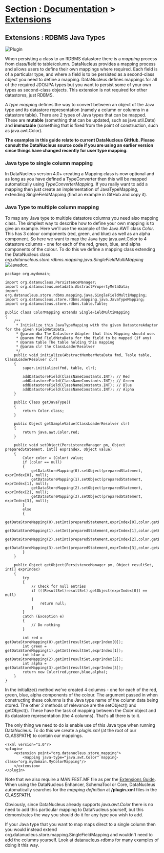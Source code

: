 <head><title>Extensions : User-Defined Data Types</title></head>

# Section : [Documentation](../index.html) > [Extensions](index.html)

## Extensions : RDBMS Java Types
![Plugin](../../images/nucleus_plugin.gif)

When persisting a class to an RDBMS datastore there is a _mapping_ process from class/field
to table/column. DataNucleus provides a mapping process and allows users to define their own
mappings where required. Each field is of a particular type, and where a field is to be persisted
as a second-class object you need to define a mapping. DataNucleus defines mappings for all of 
the required JDO/JPA types but you want to persist some of your own types as second-class objects.
This extension is not required for other datastores, just RDBMS.

A _type mapping_ defines the way to convert between an object of the Java type and its datastore representation 
(namely a column or columns in a datastore table). There are 2 types of Java types that can be mapped. These are 
__mutable__ (something that can be updated, such as java.util.Date) and __immutable__ (something that is fixed from 
the point of construction, such as java.awt.Color).

__The examples in this guide relate to current DataNucleus GitHub. Please consult the DataNucleus 
source code if you are using an earlier version since things have changed recently for user type mapping__.


### Java type to single column mapping

In DataNucleus version 4.0+ creating a Mapping class is now optional and as long as you have defined a
TypeConverter then this will be mapped automatically using _TypeConverterMapping_. If you really want to add a mapping
then just create an implementation of JavaTypeMapping, extending SingleFieldMapping (find an example in GitHub and
copy it).


### Java Type to multiple column mapping

To map any Java type to multiple datastore columns you need also mapping class.
The simplest way to describe how to define your own mapping is to give an example. Here we'll use the example of the Java AWT class _Color_. 
This has 3 colour components (red, green, and blue) as well as an alpha component. So here we want to map the Java type 
java.awt.Color to 4 datastore columns - one for each of the red, green, blue, and alpha components of the colour. 
To do this we define a mapping class extending the DataNucleus class _org.datanucleus.store.rdbms.mapping.java.SingleFieldMultiMapping_
[![Javadoc](../../images/javadoc.gif)](http://www.datanucleus.org/javadocs/store.rdbms/latest/org/datanucleus/store/rdbms/mapping/java/SingleFieldMultiMapping.html).


	package org.mydomain;
	
	import org.datanucleus.PersistenceManager;
	import org.datanucleus.metadata.AbstractPropertyMetaData;
	import org.datanucleus.store.rdbms.mapping.java.SingleFieldMultiMapping;
	import org.datanucleus.store.rdbms.mapping.java.JavaTypeMapping;
	import org.datanucleus.store.rdbms.table.Table;
	
	public class ColorMapping extends SingleFieldMultiMapping
	{
    	/**
	     * Initialize this JavaTypeMapping with the given DatastoreAdapter for the given FieldMetaData.
    	 * @param dba The Datastore Adapter that this Mapping should use.
    	 * @param fmd FieldMetaData for the field to be mapped (if any)
    	 * @param table The table holding this mapping
    	 * @param clr the ClassLoaderResolver
    	 */
    	public void initialize(AbstractMemberMetaData fmd, Table table, ClassLoaderResolver clr)
    	{
			super.initialize(fmd, table, clr);
	
     	   	addDatastoreField(ClassNameConstants.INT); // Red
        	addDatastoreField(ClassNameConstants.INT); // Green
        	addDatastoreField(ClassNameConstants.INT); // Blue
        	addDatastoreField(ClassNameConstants.INT); // Alpha
    	}
	
    	public Class getJavaType()
    	{
        	return Color.class;
    	}
	
    	public Object getSampleValue(ClassLoaderResolver clr)
    	{
        	return java.awt.Color.red;
    	}
	
    	public void setObject(PersistenceManager pm, Object preparedStatement, int[] exprIndex, Object value)
    	{
        	Color color = (Color) value;
        	if (color == null)
        	{
            	getDataStoreMapping(0).setObject(preparedStatement, exprIndex[0], null);
            	getDataStoreMapping(1).setObject(preparedStatement, exprIndex[1], null);
            	getDataStoreMapping(2).setObject(preparedStatement, exprIndex[2], null);
            	getDataStoreMapping(3).setObject(preparedStatement, exprIndex[3], null);
        	}
        	else
        	{
            	getDataStoreMapping(0).setInt(preparedStatement,exprIndex[0],color.getRed());
            	getDataStoreMapping(1).setInt(preparedStatement,exprIndex[1],color.getGreen());
            	getDataStoreMapping(2).setInt(preparedStatement,exprIndex[2],color.getBlue());
            	getDataStoreMapping(3).setInt(preparedStatement,exprIndex[3],color.getAlpha());
        	}
    	}
	
    	public Object getObject(PersistenceManager pm, Object resultSet, int[] exprIndex)
    	{
        	try
        	{
            	// Check for null entries
            	if (((ResultSet)resultSet).getObject(exprIndex[0]) == null)
            	{
            	    return null;
            	}
        	}
        	catch (Exception e)
        	{
            	// Do nothing
        	}
	
        	int red = getDataStoreMapping(0).getInt(resultSet,exprIndex[0]); 
        	int green = getDataStoreMapping(1).getInt(resultSet,exprIndex[1]); 
        	int blue = getDataStoreMapping(2).getInt(resultSet,exprIndex[2]); 
        	int alpha = getDataStoreMapping(3).getInt(resultSet,exprIndex[3]);
        	return new Color(red,green,blue,alpha);
    	}
	}

In the initialize() method we've created 4 columns - one for each of the red, green, blue, 
alpha components of the colour. The argument passed in when constructing these columns is 
the Java type name of the column data being stored. The other 2 methods of relevance are 
the setObject() and getObject(). These have the task of mapping between the _Color_ 
object and its datastore representation (the 4 columns). That's all there is to it.

The only thing we need to do is enable use of this Java type when running DataNucleus. 
To do this we create a <i>plugin.xml</i> (at the root of our CLASSPATH) to contain our mappings.

	<?xml version="1.0"?>
	<plugin>
    	<extension point="org.datanucleus.store_mapping">
        	<mapping java-type="java.awt.Color" mapping-class="org.mydomain.MyColorMapping"/>
    	</extension>
	</plugin>

Note that we also require a MANIFEST.MF file as per the [Extensions Guide](index.html).
When using the DataNucleus Enhancer, SchemaTool or Core, DataNucleus automatically searches for the _mapping definition_ at __/plugin.xml__ files in the CLASSPATH.

Obviously, since DataNucleus already supports _java.awt.Color_ there is no need to add this particular mapping to DataNucleus yourself, 
but this demonstrates the way you should do it for any type you wish to add.

If your Java type that you want to map maps direct to a single column then you would instead extend org.datanucleus.store.mapping.SingleFieldMapping 
and wouldn't need to add the columns yourself. Look at [datanucleus-rdbms](https://github.com/datanucleus/datanucleus-rdbms/tree/master/src/java/org/datanucleus/store/rdbms/mapping/java)
for many examples of doing it this way.
